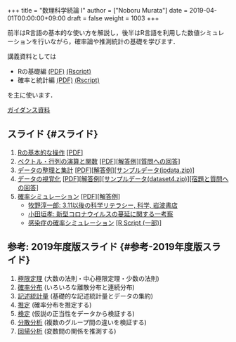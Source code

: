 +++
title = "数理科学続論 I"
author = ["Noboru Murata"]
date = 2019-04-01T00:00:00+09:00
draft = false
weight = 1003
+++

前半はR言語の基本的な使い方を解説し，後半はR言語を利用した数値シミュレーションを行いながら，確率論や推測統計の基礎を学びます．

講義資料としては

-   Rの基礎編 [(PDF)](https://noboru-murata.github.io/sda/docs/note1.pdf) [(Rscript)](https://noboru-murata.github.io/sda/docs/script1.zip)
-   確率と統計編 [(PDF)](https://noboru-murata.github.io/sda/docs/note2.pdf) [(Rscript)](https://noboru-murata.github.io/sda/docs/script2.zip)

を主に使います．

[ガイダンス資料](https://noboru-murata.github.io/sda/spring/slide00.html)


## スライド {#スライド}

1.  [Rの基本的な操作](https://noboru-murata.github.io/sda/spring/slide01.html)
    [[PDF]​](https://noboru-murata.github.io/sda/spring/pdfs/R%E3%81%AE%E5%9F%BA%E6%9C%AC%E7%9A%84%E3%81%AA%E6%93%8D%E4%BD%9C.pdf)
2.  [ベクトル・行列の演算と関数](https://noboru-murata.github.io/sda/spring/slide02.html)
    [[PDF]​](https://noboru-murata.github.io/sda/spring/pdfs/%E3%83%99%E3%82%AF%E3%83%88%E3%83%AB%E3%83%BB%E8%A1%8C%E5%88%97%E3%81%AE%E6%BC%94%E7%AE%97%E3%81%A8%E9%96%A2%E6%95%B0.pdf)
    [[解答例]​](https://noboru-murata.github.io/sda/spring/code/slide02.R)
    [[質問への回答]​](https://noboru-murata.github.io/sda/spring/code/qa02.R)
3.  [データの整理と集計](https://noboru-murata.github.io/sda/spring/slide03.html)
    [[PDF]​](https://noboru-murata.github.io/sda/spring/pdfs/slide03.pdf)
    [[解答例]​](https://noboru-murata.github.io/sda/spring/code/slide03.R)
    [[サンプルデータ(jpdata.zip)]​](https://noboru-murata.github.io/sda/spring/data/jpdata.zip)
4.  [データの視覚化](https://noboru-murata.github.io/sda/spring/slide04.html)
    [[PDF]​](https://noboru-murata.github.io/sda/spring/pdfs/slide04.pdf)
    [[解答例]​](https://noboru-murata.github.io/sda/spring/code/slide04.R)
    [[サンプルデータ(dataset4.zip)]​](https://noboru-murata.github.io/sda/spring/data/dataset4.zip)
    [[宿題と質問への回答]​](https://noboru-murata.github.io/sda/spring/code/qa04.R)
5.  [確率シミュレーション](https://noboru-murata.github.io/sda/spring/slide05.html)
    [[PDF]​](https://noboru-murata.github.io/sda/spring/pdfs/slide05.pdf)
    [[解答例]​](https://noboru-murata.github.io/sda/spring/code/slide05.R)
    -   [牧野淳一郎: 3.11以後の科学リテラシー, 科学, 岩波書店](https://www.iwanami.co.jp/kagaku/Kagaku%5F202005%5FMakino%5Fpreprint.pdf)
    -   [小田垣孝: 新型コロナウイルスの蔓延に関する一考察](http://www001.upp.so-net.ne.jp/rise/images/%E6%96%B0%E5%9E%8B%E3%82%B3%E3%83%AD%E3%83%8A%E4%B8%80%E8%80%83%E5%AF%9F.pdf)
    -   [感染症の確率シミュレーション](https://noboru-murata.github.io/sda/spring/pdfs/epidemic.pdf) [[R Script (一部)]​](https://noboru-murata.github.io/sda/spring/code/epidemic.zip)


## 参考: 2019年度版スライド {#参考-2019年度版スライド}

1.  [極限定理](https://noboru-murata.github.io/sda/spring/slide06.html) (大数の法則・中心極限定理・少数の法則)
2.  [確率分布](https://noboru-murata.github.io/sda/spring/slide07.html) (いろいろな離散分布と連続分布)
3.  [記述統計量](https://noboru-murata.github.io/sda/spring/slide08.html) (基礎的な記述統計量とデータの集約)
4.  [推定](https://noboru-murata.github.io/sda/spring/slide09.html) (確率分布を推定する)
5.  [検定](https://noboru-murata.github.io/sda/spring/slide10.html) (仮説の正当性をデータから検証する)
6.  [分散分析](https://noboru-murata.github.io/sda/spring/slide11.html) (複数のグループ間の違いを検証する)
7.  [回帰分析](https://noboru-murata.github.io/sda/spring/slide12.html) (変数間の関係を推測する)
